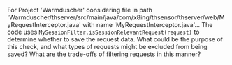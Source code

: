 For Project 'Warmduscher' considering file in path 'Warmduscher/thserver/src/main/java/com/x8ing/thsensor/thserver/web/MyRequestInterceptor.java' with name 'MyRequestInterceptor.java'...
The code uses `MySessionFilter.isSessionRelevantRequest(request)` to determine whether to save the request data. What could be the purpose of this check, and what types of requests might be excluded from being saved?  What are the trade-offs of filtering requests in this manner?
